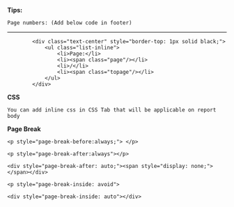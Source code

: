 **Tips:**

    Page numbers: (Add below code in footer)

   <div class="text-center" style="border-top: 1px solid black;">

            <div class="text-center" style="border-top: 1px solid black;">
                <ul class="list-inline">
                    <li>Page:</li>
                    <li><span class="page"/></li>
                    <li>/</li>
                    <li><span class="topage"/></li>
                </ul>
            </div>


**CSS**

    You can add inline css in CSS Tab that will be applicable on report body

**Page Break**

    <p style="page-break-before:always;"> </p>

    <p style="page-break-after:always"></p>

    <div style="page-break-after: auto;"><span style="display: none;"> </span></div>

    <p style="page-break-inside: avoid">

    <div style="page-break-inside: auto"></div>

